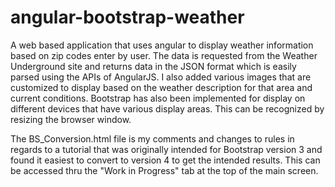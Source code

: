 # angular-bootstrap-weather
A web based application that uses angular to display weather information based on zip codes enter by user. 
The data is requested from the Weather Underground site and returns data in the JSON format which is easily parsed using the APIs of AngularJS. 
I also added various images that are customized to display based on the weather description for that area and current conditions.
Bootstrap has also been implemented for display on different devices that have various display areas. This can be recognized by resizing the browser window.

The BS_Conversion.html file is my comments and changes to rules in regards to a tutorial that was originally intended for Bootstrap version 3 and found it easiest to convert to version 4 to get the intended results. This can be accessed thru the "Work in Progress" tab at the top of the main screen.
